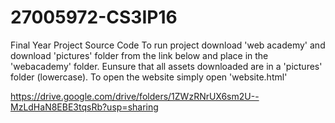 # 27005972-CS3IP16
Final Year Project Source Code
To run project download 'web academy' and download 'pictures' folder from the link below and place in the 'webacademy' folder. Eunsure that all assets downloaded are in a 'pictures' folder (lowercase). To open the website simply open 'website.html' 


https://drive.google.com/drive/folders/1ZWzRNrUX6sm2U--MzLdHaN8EBE3tqsRb?usp=sharing
